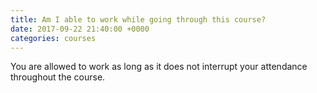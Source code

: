 ```yaml
---
title: Am I able to work while going through this course?
date: 2017-09-22 21:40:00 +0000
categories: courses
---
```


You are allowed to work as long as it does not interrupt your attendance throughout the course.
